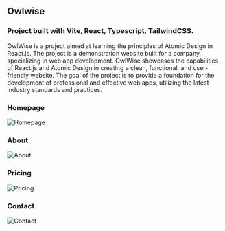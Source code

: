## Owlwise

### Project built with Vite, React, Typescript, TailwindCSS.

OwlWise is a project aimed at learning the principles of Atomic Design in React.js. The project is a demonstration website built for a company specializing in web app development. OwlWise showcases the capabilities of React.js and Atomic Design in creating a clean, functional, and user-friendly website. The goal of the project is to provide a foundation for the development of professional and effective web apps, utilizing the latest industry standards and practices.

### Homepage

![Homepage](https://i.imgur.com/0Z0Z2Zm.png)


### About

![About](https://i.imgur.com/0Z0Z2Zm.png)


### Pricing

![Pricing](https://i.imgur.com/0Z0Z2Zm.png)


### Contact

![Contact](https://i.imgur.com/0Z0Z2Zm.png)